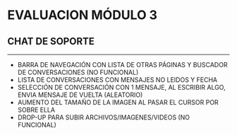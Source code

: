 # EVALUACION MÓDULO 3
## CHAT DE SOPORTE
---
* BARRA DE NAVEGACIÓN CON LISTA DE OTRAS PÁGINAS Y BUSCADOR DE CONVERSACIONES (NO FUNCIONAL)
* LISTA DE CONVERSACIONES CON MENSAJES NO LEIDOS Y FECHA
* SELECCIÓN DE CONVERSACIÓN CON 1 MENSAJE, AL ESCRIBIR ALGO, ENVIA MENSAJE DE VUELTA (ALEATORIO)
* AUMENTO DEL TAMAÑO DE LA IMAGEN AL PASAR EL CURSOR POR SOBRE ELLA
* DROP-UP PARA SUBIR ARCHIVOS/IMAGENES/VIDEOS (NO FUNCIONAL)